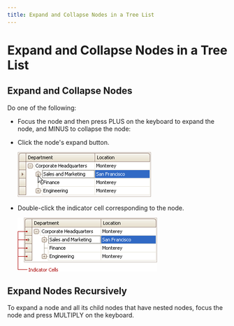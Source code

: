 ```yaml
---
title: Expand and Collapse Nodes in a Tree List
---
```

# Expand and Collapse Nodes in a Tree List
## Expand and Collapse Nodes
Do one of the following:
* Focus the node and then press PLUS on the keyboard to expand the node, and MINUS to collapse the node:
* Click the node's expand button.
	
	![EU_XtraTreeList_ExpandButton](../../../images/img7680.png)
* Double-click the indicator cell corresponding to the node.
	
	![EU_XtraTreeList_IndicatorCells](../../../images/img7681.png)

## Expand Nodes Recursively
To expand a node and all its child nodes that have nested nodes, focus the node and press MULTIPLY on the keyboard.